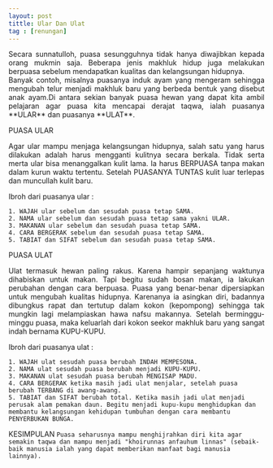 ```yaml
---
layout: post
tittle: Ular Dan Ulat
tag : [renungan]
---
```


<div style="text-align: justify">Secara sunnatulloh, puasa sesungguhnya tidak hanya diwajibkan kepada orang mukmin saja. Beberapa jenis makhluk hidup juga melakukan berpuasa sebelum mendapatkan kualitas dan kelangsungan hidupnya.</div>

<div style="text-align: justify">Banyak contoh, misalnya puasanya induk ayam yang mengeram sehingga mengubah telur menjadi makhluk baru yang berbeda bentuk yang disebut anak ayam.Di antara sekian banyak puasa hewan yang dapat kita ambil pelajaran agar puasa kita mencapai derajat taqwa, ialah puasanya **ULAR** dan puasanya **ULAT**.</div>



PUASA ULAR
<div style="text-align: justify">Agar ular mampu menjaga kelangsungan hidupnya, salah satu yang harus dilakukan adalah harus mengganti kulitnya secara berkala. Tidak serta merta ular bisa menanggalkan kulit lama. Ia harus BERPUASA tanpa makan dalam kurun waktu tertentu. Setelah PUASANYA TUNTAS kulit luar terlepas dan muncullah kulit baru.</div>


Ibroh dari puasanya ular :

```
1. WAJAH ular sebelum dan sesudah puasa tetap SAMA.
2. NAMA ular sebelum dan sesudah puasa tetap sama yakni ULAR.
3. MAKANAN ular sebelum dan sesudah puasa tetap SAMA.
4. CARA BERGERAK sebelum dan sesudah puasa tetap SAMA.
5. TABIAT dan SIFAT sebelum dan sesudah puasa tetap SAMA.
```

PUASA ULAT
<div style="text-align: justify">
Ulat termasuk hewan paling rakus. Karena hampir sepanjang waktunya dihabiskan untuk makan. Tapi begitu sudah bosan makan, ia lakukan perubahan dengan cara berpuasa. Puasa yang benar-benar dipersiapkan untuk mengubah kualitas hidupnya. Karenanya ia asingkan diri, badannya dibungkus rapat dan tertutup dalam kokon (kepompong) sehingga tak mungkin lagi melampiaskan hawa nafsu makannya. Setelah berminggu-minggu puasa, maka keluarlah dari kokon seekor makhluk baru yang sangat indah bernama KUPU-KUPU.
</div>

Ibroh dari puasanya ulat :
```
1. WAJAH ulat sesudah puasa berubah INDAH MEMPESONA.
2. NAMA ulat sesudah puasa berubah menjadi KUPU-KUPU.
3. MAKANAN ulat sesudah puasa berubah MENGISAP MADU.
4. CARA BERGERAK ketika masih jadi ulat menjalar, setelah puasa  berubah TERBANG di awang-awang.
5. TABIAT dan SIFAT berubah total. Ketika masih jadi ulat menjadi perusak alam pemakan daun. Begitu menjadi kupu-kupu menghidupkan dan membantu kelangsungan kehidupan tumbuhan dengan cara membantu PENYERBUKAN BUNGA.
```
KESIMPULAN
`Puasa seharusnya mampu menghijrahkan diri kita agar semakin taqwa dan mampu menjadi "khoirunnas anfauhum linnas" (sebaik-baik manusia ialah yang dapat memberikan manfaat bagi manusia lainnya).`
